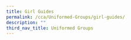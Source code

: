 ```yaml
---
title: Girl Guides
permalink: /cca/Uniformed-Groups/girl-guides/
description: ""
third_nav_title: Uniformed Groups
---
```

